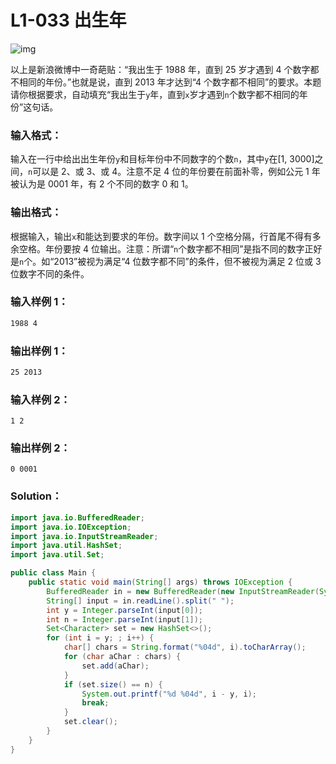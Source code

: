 # L1-033 出生年

![img](https://images.ptausercontent.com/355)

以上是新浪微博中一奇葩贴：“我出生于 1988 年，直到 25 岁才遇到 4 个数字都不相同的年份。”也就是说，直到 2013 年才达到“4 个数字都不相同”的要求。本题请你根据要求，自动填充“我出生于`y`年，直到`x`岁才遇到`n`个数字都不相同的年份”这句话。

### 输入格式：

输入在一行中给出出生年份`y`和目标年份中不同数字的个数`n`，其中`y`在[1, 3000]之间，`n`可以是 2、或 3、或 4。注意不足 4 位的年份要在前面补零，例如公元 1 年被认为是 0001 年，有 2 个不同的数字 0 和 1。

### 输出格式：

根据输入，输出`x`和能达到要求的年份。数字间以 1 个空格分隔，行首尾不得有多余空格。年份要按 4 位输出。注意：所谓“`n`个数字都不相同”是指不同的数字正好是`n`个。如“2013”被视为满足“4 位数字都不同”的条件，但不被视为满足 2 位或 3 位数字不同的条件。

### 输入样例 1：

```tex
1988 4
```

### 输出样例 1：

```tex
25 2013
```

### 输入样例 2：

```
1 2
```

### 输出样例 2：

```
0 0001
```

### Solution：

```java
import java.io.BufferedReader;
import java.io.IOException;
import java.io.InputStreamReader;
import java.util.HashSet;
import java.util.Set;

public class Main {
    public static void main(String[] args) throws IOException {
        BufferedReader in = new BufferedReader(new InputStreamReader(System.in));
        String[] input = in.readLine().split(" ");
        int y = Integer.parseInt(input[0]);
        int n = Integer.parseInt(input[1]);
        Set<Character> set = new HashSet<>();
        for (int i = y; ; i++) {
            char[] chars = String.format("%04d", i).toCharArray();
            for (char aChar : chars) {
                set.add(aChar);
            }
            if (set.size() == n) {
                System.out.printf("%d %04d", i - y, i);
                break;
            }
            set.clear();
        }
    }
}
```
